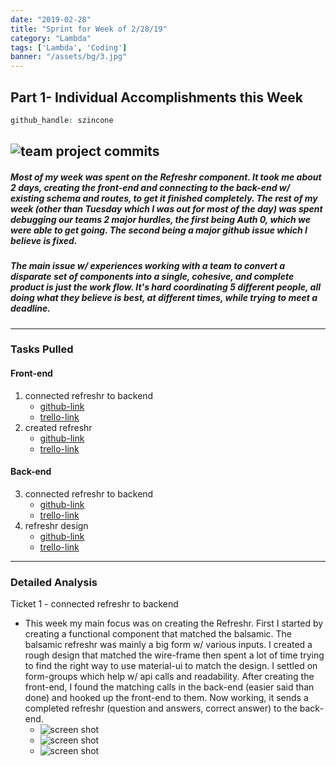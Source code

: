 ```yaml
---
date: "2019-02-28"
title: "Sprint for Week of 2/28/19"
category: "Lambda"
tags: ['Lambda', 'Coding']
banner: "/assets/bg/3.jpg"
---
```

## Part 1- Individual Accomplishments this Week

```css 
github_handle: szincone
```
![team project commits](/assets/tm_contributions/team_commits_2_28.jpg)
---
##### Most of my week was spent on the Refreshr component. It took me about 2 days, creating the front-end and connecting to the back-end w/ existing schema and routes, to get it finished completely. The rest of my week (other than Tuesday which I was out for most of the day) was spent debugging our teams 2 major hurdles, the first being Auth 0, which we were able to get going. The second being a major github issue which I believe is fixed.

##### The main issue w/ experiences working with a team to convert a disparate set of components into a single, cohesive, and complete product is just the work flow. It's hard coordinating 5 different people, all doing what they believe is best, at different times, while trying to meet a deadline.
---
### Tasks Pulled
#### Front-end
1. connected refreshr to backend
    * [github-link](https://github.com/Lambda-School-Labs/labs10-student-follow/commit/3bde559a21025593642779ba57a49b3451cb22dc)
    * [trello-link](https://trello.com/c/sKEwOs0k/78-practice-refreshr-componentview)
2. created refreshr
    * [github-link](https://github.com/Lambda-School-Labs/labs10-student-follow/commit/feee37e752f36a6ea0fbb6e28ff7ceec8a51260c)
    * [trello-link](https://trello.com/c/sKEwOs0k/78-practice-refreshr-componentview)

#### Back-end
3. connected refreshr to backend
    * [github-link](https://github.com/Lambda-School-Labs/labs10-student-follow/commit/3bde559a21025593642779ba57a49b3451cb22dc)
    * [trello-link](https://trello.com/c/sKEwOs0k/78-practice-refreshr-componentview)
4. refreshr design
    * [github-link](https://github.com/Lambda-School-Labs/labs10-student-follow/commit/feee37e752f36a6ea0fbb6e28ff7ceec8a51260c)
    * [trello-link](https://trello.com/c/sKEwOs0k/78-practice-refreshr-componentview)

---
### Detailed Analysis
Ticket 1 - connected refreshr to backend

  * This week my main focus was on creating the Refreshr. First I started by creating a functional component that matched the balsamic. The balsamic refreshr was mainly a big form w/ various inputs. I created a rough design that matched the wire-frame then spent a lot of time trying to find the right way to use material-ui to match the design. I settled on form-groups which help w/ api calls and readability. After creating the front-end, I found the matching calls in the back-end (easier said than done) and hooked up the front-end to them. Now working, it sends a completed refreshr (question and answers, correct answer) to the back-end.
    * ![screen shot](/assets/2_28/form_control.JPG)
    * ![screen shot](/assets/2_28/refreshr_func.JPG)
    * ![screen shot](/assets/2_28/refreshr_grid.JPG)
